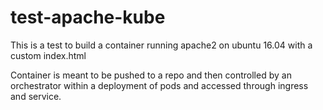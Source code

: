 # test-apache-kube

This is a test to build a container running apache2 on ubuntu 16.04 with a custom index.html

Container is meant to be pushed to a repo and then controlled by an orchestrator within a deployment of pods and accessed through ingress and service.
